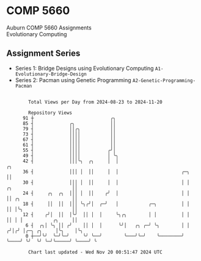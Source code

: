 # COMP 5660
Auburn COMP 5660 Assignments  
Evolutionary Computing

## Assignment Series
- Series 1: Bridge Designs using Evolutionary Computing `A1-Evolutionary-Bridge-Design`
- Series 2: Pacman using Genetic Programming `A2-Genetic-Programming-Pacman`

```

        Total Views per Day from 2024-08-23 to 2024-11-20

        Repository Views
      91 ┼                            ╭╮
      85 ┤             ╭╮             ││
      79 ┤             ││╭╮           ││
      73 ┤             ││││           ││
      67 ┤             ││││           ││
      61 ┤             ││││           ││
      55 ┤             ││││          ╭╯│
      49 ┤             ││││          │ ╰╮
      42 ┤             │││╰╮  ╭╮     │  │                                                       ╭╮
      36 ┤             │││ │  ││     │  │                       ╭─╮                             ││
      30 ┤             │││ │  ││     │  │                       │ │     ╭╮                      ││
      24 ┤     ╭╮  ╭╮  │││ │  ││    ╭╯  │                       │ │     ││ ╭╮                   ││
      18 ┤     ││  ││  │││ ╰╮╭╯│  ╭─╯   │           ╭─╮         │ │     ││ │╰╮                  ││
      12 ┤    ╭╯│  ││  │╰╯  ││ │  │     ╰╮╭╮        │ │         │ │     ││ │ │           ╭╮     ││
       6 ┤  ╭╮│ ╰╮ ││ ╭╯    ││ │  │      ╰╯│   ╭╮ ╭─╯ ╰╮        │ │    ╭╯│╭╯ │╭─╮ ╭╮     │╰╮    │╰╮
       0 ┼──╯╰╯  ╰─╯╰─╯     ╰╯ ╰──╯        ╰───╯╰─╯    ╰────────╯ ╰────╯ ╰╯  ╰╯ ╰─╯╰─────╯ ╰────╯ ╰

        Chart last updated - Wed Nov 20 00:51:47 2024 UTC
        
```
